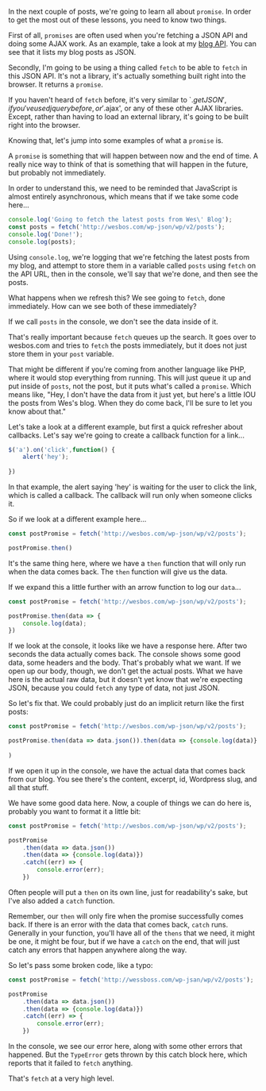 In the next couple of posts, we're going to learn all about `promise`. In order to get the most out of these lessons, you need to know two things. 

First of all, `promises` are often used when you're fetching a JSON API and doing some AJAX work. As an example, take a look at my [blog API](http://wesbos.com/wp-json/wp/v2/posts). You can see that it lists my blog posts as JSON.
 
Secondly, I'm going to be using a thing called `fetch` to be able to `fetch` in this JSON API. It's not a library, it's actually something built right into the browser. It returns a `promise`.

If you haven't heard of `fetch` before, it's very similar to `$.getJSON', if you've used jquery before, or '$.ajax', or any of these other AJAX libraries. Except, rather than having to load an external library, it's going to be built right into the browser.

Knowing that, let's jump into some examples of what a `promise` is. 

A `promise` is something that will happen between now and the end of time. A really nice way to think of that is something that will happen in the future, but probably not immediately.

In order to understand this, we need to be reminded that JavaScript is almost entirely asynchronous, which means that if we take some code here...

```js
console.log('Going to fetch the latest posts from Wes\' Blog');
const posts = fetch('http://wesbos.com/wp-json/wp/v2/posts');
console.log('Done!');
console.log(posts);
```

Using `console.log`, we're logging that we're fetching the latest posts from my blog, and attempt to store them in a variable called `posts` using `fetch` on the API URL, then in the console, we'll say that we're done, and then see the posts.

What happens when we refresh this? We see going to `fetch`, done immediately. How can we see both of these immediately?

If we call `posts` in the console, we don't see the data inside of it.

That's really important because `fetch` queues up the search. It goes over to wesbos.com and tries to `fetch` the posts immediately, but it does not just store them in your `post` variable.

That might be different if you're coming from another language like PHP, where it would stop everything from running. This will just queue it up and put inside of `posts`, not the post, but it puts what's called a `promise`. Which means like, "Hey, I don't have the data from it just yet, but here's a little IOU the posts from Wes's blog. When they do come back, I'll be sure to let you know about that."

Let's take a look at a different example, but first a quick refresher about callbacks. Let's say we're going to create a callback function for a link...

```js
$('a').on('click',function() {
    alert('hey');
    
})
```

In that example, the alert saying 'hey' is waiting for the user to click the link, which is called a callback. The callback will run only when someone clicks it.

So if we look at a different example here...

```js
const postPromise = fetch('http://wesbos.com/wp-json/wp/v2/posts');

postPromise.then()
```

It's the same thing here, where we have a `then` function that will only run when the data comes back. The `then` function will give us the data. 


If we expand this a little further with an arrow function to log our `data`...

```js
const postPromise = fetch('http://wesbos.com/wp-json/wp/v2/posts');

postPromise.then(data => {
    console.log(data);
})
```

If we look at the console, it looks like we have a response here. After two seconds the data actually comes back. The console shows some good data, some headers and the body. That's probably what we want. If we open up our body, though, we don't get the actual posts. What we have here is the actual raw data, but it doesn't yet know that we're expecting JSON, because you could `fetch` any type of data, not just JSON. 

So let's fix that. We could probably just do an implicit return like the first posts:

```js
const postPromise = fetch('http://wesbos.com/wp-json/wp/v2/posts');

postPromise.then(data => data.json()).then(data => {console.log(data)}
    
)
```

If we open it up in the console, we have the actual data that comes back from our blog. You see there's the content, excerpt, id, Wordpress slug, and all that stuff. 

We have some good data here. Now, a couple of things we can do here is, probably you want to format it a little bit:

```js
const postPromise = fetch('http://wesbos.com/wp-json/wp/v2/posts');

postPromise
    .then(data => data.json())
    .then(data => {console.log(data)})
    .catch((err) => {
        console.error(err);
    })
```

Often people will put a `then` on its own line, just for readability's sake, but I've also added a `catch` function. 

Remember, our `then` will only fire when the promise successfully comes back. If there is an error with the data that comes back, `catch` runs. Generally in your function, you'll have all of the `thens` that we need, it might be one, it might be four, but if we have a `catch` on the end, that will just catch any errors that happen anywhere along the way. 

So let's pass some broken code, like a typo:

```js
const postPromise = fetch('http://wessboss.com/wp-jsan/wp/v2/posts');

postPromise
    .then(data => data.json())
    .then(data => {console.log(data)})
    .catch((err) => {
        console.error(err);
    })
```

In the console, we see our error here, along with some other errors that happened. But the `TypeError` gets thrown by this catch block here, which reports that it failed to `fetch` anything.

That's `fetch` at a very high level.
